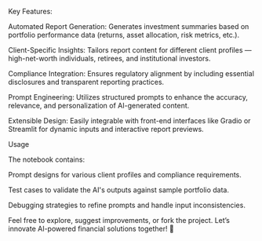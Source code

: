 Key Features:

Automated Report Generation: Generates investment summaries based on portfolio performance data (returns, asset allocation, risk metrics, etc.).

Client-Specific Insights: Tailors report content for different client profiles — high-net-worth individuals, retirees, and institutional investors.


Compliance Integration: Ensures regulatory alignment by including essential disclosures and transparent reporting practices.

Prompt Engineering: Utilizes structured prompts to enhance the accuracy, relevance, and personalization of AI-generated content.

Extensible Design: Easily integrable with front-end interfaces like Gradio or Streamlit for dynamic inputs and interactive report previews.


Usage

The notebook contains:

Prompt designs for various client profiles and compliance requirements.

Test cases to validate the AI's outputs against sample portfolio data.

Debugging strategies to refine prompts and handle input inconsistencies.


Feel free to explore, suggest improvements, or fork the project. Let’s innovate AI-powered financial solutions together! 🚀

